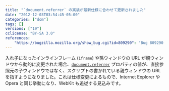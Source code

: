 ```yaml
---
title: "`document.referrer` の実装が最新仕様に合わせて更新されました"
date: "2012-12-03T03:54:45-05:00"
categories: ["dom"]
tags: []
versions: ["19"]
cclicense: "BY-SA 3.0"
references:
    "https://bugzilla.mozilla.org/show_bug.cgi?id=809290": "Bug 809290 – document.referrer should be based on the script entry point"
---
```

入れ子になったインラインフレーム (`iframe`) や孫ウィンドウの URL が親ウィンドウから動的に変更された場合、[`document.referrer`](https://developer.mozilla.org/ja/docs/DOM/document.referrer) プロパティの値が、直接参照元の子ウィンドウではなく、スクリプトの書かれている親ウィンドウの URL を指すようになりました。これは仕様変更によるもので、Internet Explorer や Opera と同じ挙動になり、WebKit も追従する見込みです。
